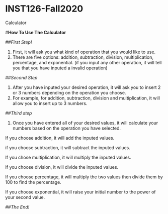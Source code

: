 # INST126-Fall2020
Calculator


#**How To Use The Calculator**

##*First Step!*

1. First, it will ask you what kind of operation that you would like to use. 
2. There are five options: addition, subtraction, division, multiplication, percentage, and exponential.
(if you input any other operation, it will tell you that you have inputed a invalid operation)

##*Second Step* 

1. After you have inputed your desired operation, it will ask you to insert 2 or 3 numbers depending on the operation you choose.
2. For example, for addition, subtraction, division and multiplication, it will allow you to insert up to 3 numbers. 
  
  ##*Third step*
  
 1. Once you have entered all of your desired values, it will calculate your numbers based on the operation you have selected. 
 
  If you choose addition, it will add the inputed values.
  
  if you choose subtraction, it will subtract the inputed values.
  
  If you chose multiplication, it will multiply the inputed values.
  
  If you choose division, it will divide the inputed values.
  
  If you choose percentage, it will multiply the two values then divide them by 100 to find the percentage.
  
  If you choose exponential, it will raise your initial number to the power of your second value.
  
  ##*The End!*
  

